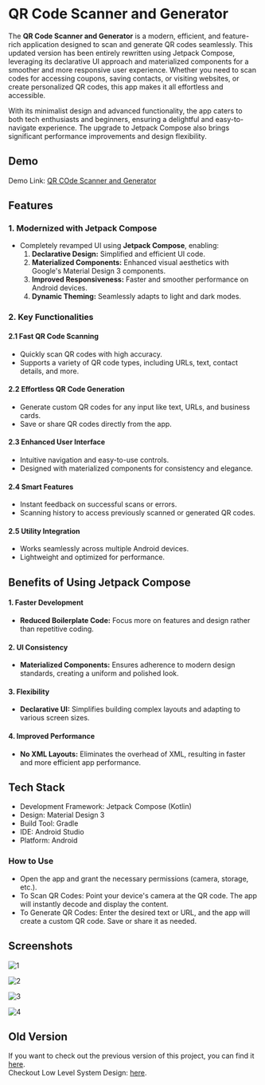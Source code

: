 # QR Code Scanner and Generator

The **QR Code Scanner and Generator** is a modern, efficient, and feature-rich application designed to scan and generate QR codes seamlessly. This updated version has been entirely rewritten using Jetpack Compose, leveraging its declarative UI approach and materialized components for a smoother and more responsive user experience. Whether you need to scan codes for accessing coupons, saving contacts, or visiting websites, or create personalized QR codes, this app makes it all effortless and accessible.

With its minimalist design and advanced functionality, the app caters to both tech enthusiasts and beginners, ensuring a delightful and easy-to-navigate experience. The upgrade to Jetpack Compose also brings significant performance improvements and design flexibility.

## Demo
Demo Link: [QR COde Scanner and Generator](https://youtu.be/5u7sS0bnkZs)

## Features  

### 1. Modernized with Jetpack Compose  
- Completely revamped UI using **Jetpack Compose**, enabling:  
  1. **Declarative Design:** Simplified and efficient UI code.  
  2. **Materialized Components:** Enhanced visual aesthetics with Google's Material Design 3 components.  
  3. **Improved Responsiveness:** Faster and smoother performance on Android devices.  
  4. **Dynamic Theming:** Seamlessly adapts to light and dark modes.  

### 2. Key Functionalities  

#### 2.1 Fast QR Code Scanning  
- Quickly scan QR codes with high accuracy.  
- Supports a variety of QR code types, including URLs, text, contact details, and more.  

#### 2.2 Effortless QR Code Generation  
- Generate custom QR codes for any input like text, URLs, and business cards.  
- Save or share QR codes directly from the app.  

#### 2.3 Enhanced User Interface  
- Intuitive navigation and easy-to-use controls.  
- Designed with materialized components for consistency and elegance.  

#### 2.4 Smart Features  
- Instant feedback on successful scans or errors.  
- Scanning history to access previously scanned or generated QR codes.  

#### 2.5 Utility Integration  
- Works seamlessly across multiple Android devices.  
- Lightweight and optimized for performance.  


## Benefits of Using Jetpack Compose  

#### 1. Faster Development  
- **Reduced Boilerplate Code:** Focus more on features and design rather than repetitive coding.  

#### 2. UI Consistency  
- **Materialized Components:** Ensures adherence to modern design standards, creating a uniform and polished look.  

#### 3. Flexibility  
- **Declarative UI:** Simplifies building complex layouts and adapting to various screen sizes.  

#### 4. Improved Performance  
- **No XML Layouts:** Eliminates the overhead of XML, resulting in faster and more efficient app performance.  

## Tech Stack

- Development Framework: Jetpack Compose (Kotlin)
- Design: Material Design 3
- Build Tool: Gradle
- IDE: Android Studio
- Platform: Android

### How to Use 

- Open the app and grant the necessary permissions (camera, storage, etc.).
- To Scan QR Codes: Point your device's camera at the QR code. The app will instantly decode and display the content.
- To Generate QR Codes: Enter the desired text or URL, and the app will create a custom QR code. Save or share it as needed.
## Screenshots

![1](https://github.com/user-attachments/assets/a029bbb7-8a35-4d67-a3e5-936c218f23ed)

![2](https://github.com/user-attachments/assets/16891f13-9e42-4816-b95e-853dc07a1256)

![3](https://github.com/user-attachments/assets/3deb2f8e-9d0b-4ef4-871d-8c2ba78dc2ec)

![4](https://github.com/user-attachments/assets/e96a540e-2465-45d4-9c7c-5ea7e155cc35)

## Old Version

If you want to check out the previous version of this project, you can find it [here](https://github.com/dhairyapandya05/QR-Code-Scanner-and-Generator). <br>
Checkout Low Level System Design: [here](https://dev.to/dhairyapandya/how-am-i-4kn7).
